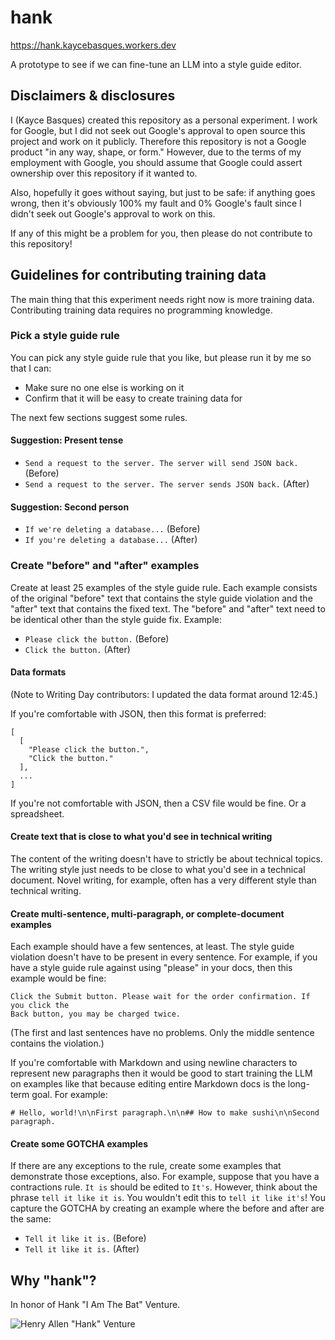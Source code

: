 # hank

https://hank.kaycebasques.workers.dev

A prototype to see if we can fine-tune an LLM into a style guide editor.

## Disclaimers & disclosures

I (Kayce Basques) created this repository as a personal experiment. I work for Google,
but I did not seek out Google's approval to open source this project and work on it
publicly. Therefore this repository is not a Google product "in any way, shape, or form."
However, due to the terms of my employment with Google, you should assume that Google
could assert ownership over this repository if it wanted to.

Also, hopefully it goes without saying, but just to be safe: if anything goes
wrong, then it's obviously 100% my fault and 0% Google's fault since I didn't seek
out Google's approval to work on this.

If any of this might be a problem for you, then please do not contribute to this
repository!

## Guidelines for contributing training data

The main thing that this experiment needs right now is more training data.
Contributing training data requires no programming knowledge.

### Pick a style guide rule

You can pick any style guide rule that you like, but please run it by me so
that I can:

* Make sure no one else is working on it
* Confirm that it will be easy to create training data for

The next few sections suggest some rules.

#### Suggestion: Present tense

* `Send a request to the server. The server will send JSON back.` (Before)
* `Send a request to the server. The server sends JSON back.` (After)

#### Suggestion: Second person

* `If we're deleting a database...` (Before)
* `If you're deleting a database...` (After)

### Create "before" and "after" examples

Create at least 25 examples of the style guide rule. Each example consists of
the original "before" text that contains the style guide violation and the "after"
text that contains the fixed text. The "before" and "after" text need to be identical
other than the style guide fix. Example:

* `Please click the button.` (Before)
* `Click the button.` (After)

#### Data formats

(Note to Writing Day contributors: I updated the data format around 12:45.)

If you're comfortable with JSON, then this format is preferred:

```
[
  [
    "Please click the button.",
    "Click the button."
  ],
  ...
]
```

If you're not comfortable with JSON, then a CSV file would be fine. Or a spreadsheet.

#### Create text that is close to what you'd see in technical writing

The content of the writing doesn't have to strictly be about technical topics.
The writing style just needs to be close to what you'd see in a technical document.
Novel writing, for example, often has a very different style than technical writing.

#### Create multi-sentence, multi-paragraph, or complete-document examples

Each example should have a few sentences, at least. The style guide violation doesn't
have to be present in every sentence. For example, if you have a style guide rule
against using "please" in your docs, then this example would be fine:

```
Click the Submit button. Please wait for the order confirmation. If you click the
Back button, you may be charged twice.
```

(The first and last sentences have no problems. Only the middle sentence contains the violation.)

If you're comfortable with Markdown and using newline characters to represent new paragraphs
then it would be good to start training the LLM on examples like that because editing entire
Markdown docs is the long-term goal. For example:

```
# Hello, world!\n\nFirst paragraph.\n\n## How to make sushi\n\nSecond paragraph.
```

#### Create some GOTCHA examples

If there are any exceptions to the rule, create some examples that demonstrate those
exceptions, also. For example, suppose that you have a contractions rule. `It is` should
be edited to `It's`. However, think about the phrase `tell it like it is`. You wouldn't
edit this to `tell it like it's`! You capture the GOTCHA by creating an example where
the before and after are the same:

* `Tell it like it is.` (Before)
* `Tell it like it is.` (After)

## Why "hank"?

In honor of Hank "I Am The Bat" Venture.

![Henry Allen "Hank" Venture](www/hank.png)
